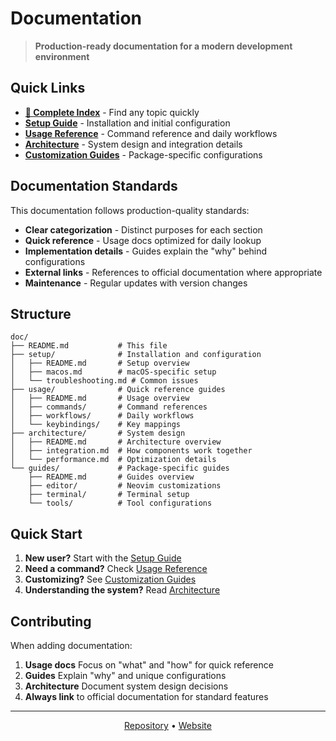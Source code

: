 # Documentation

> **Production-ready documentation for a modern development environment**

## Quick Links

- **[📑 Complete Index](INDEX.md)** - Find any topic quickly
- **[Setup Guide](setup/README.md)** - Installation and initial configuration
- **[Usage Reference](usage/README.md)** - Command reference and daily workflows
- **[Architecture](architecture/README.md)** - System design and integration details
- **[Customization Guides](guides/README.md)** - Package-specific configurations

## Documentation Standards

This documentation follows production-quality standards:

- **Clear categorization** - Distinct purposes for each section
- **Quick reference** - Usage docs optimized for daily lookup
- **Implementation details** - Guides explain the "why" behind configurations
- **External links** - References to official documentation where appropriate
- **Maintenance** - Regular updates with version changes

## Structure

```
doc/
├── README.md           # This file
├── setup/              # Installation and configuration
│   ├── README.md       # Setup overview
│   ├── macos.md        # macOS-specific setup
│   └── troubleshooting.md # Common issues
├── usage/              # Quick reference guides
│   ├── README.md       # Usage overview
│   ├── commands/       # Command references
│   ├── workflows/      # Daily workflows
│   └── keybindings/    # Key mappings
├── architecture/       # System design
│   ├── README.md       # Architecture overview
│   ├── integration.md  # How components work together
│   └── performance.md  # Optimization details
└── guides/             # Package-specific guides
    ├── README.md       # Guides overview
    ├── editor/         # Neovim customizations
    ├── terminal/       # Terminal setup
    └── tools/          # Tool configurations
```

## Quick Start

1. **New user?** Start with the [Setup Guide](setup/README.md)
2. **Need a command?** Check [Usage Reference](usage/README.md)
3. **Customizing?** See [Customization Guides](guides/README.md)
4. **Understanding the system?** Read [Architecture](architecture/README.md)

## Contributing

When adding documentation:

1. **Usage docs** Focus on "what" and "how" for quick reference
2. **Guides** Explain "why" and unique configurations
3. **Architecture** Document system design decisions
4. **Always link** to official documentation for standard features

---

<p align="center">
  <a href="https://github.com/starikov/.dotfiles">Repository</a> •
  <a href="https://dotfiles.starikov.io">Website</a>
</p>

